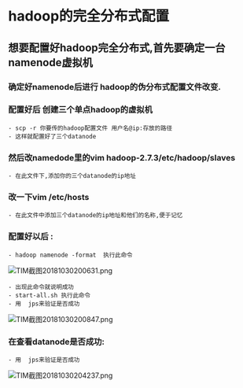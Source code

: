 # hadoop的完全分布式配置
## 想要配置好hadoop完全分布式,首先要确定一台namenode虚拟机
### 确定好namenode后进行 hadoop的伪分布式配置文件改变.

### 配置好后 创建三个单点hadoop的虚拟机 
	- scp -r 你要传的hadoop配置文件 用户名@ip:存放的路径
	- 这样就配置好了三个datanode

### 然后改namedode里的vim hadoop-2.7.3/etc/hadoop/slaves 
	- 在此文件下,添加你的三个datanode的ip地址

### 改一下vim /etc/hosts 
	- 在此文件中添加三个datanode的ip地址和他们的名称,便于记忆
	
### 配置好以后 :
	- hadoop namenode -format  执行此命令
	
![TIM截图20181030200631.png](https://upload-images.jianshu.io/upload_images/14477271-2e7343c59cc13820.png?imageMogr2/auto-orient/strip%7CimageView2/2/w/1240)

	- 出现此命令就说明成功
	- start-all.sh 执行此命令
	- 用  jps来验证是否成功
	
![TIM截图20181030200847.png](https://upload-images.jianshu.io/upload_images/14477271-c15c645f24a7a0a9.png?imageMogr2/auto-orient/strip%7CimageView2/2/w/1240)
	
### 在查看datanode是否成功:
	- 用  jps来验证是否成功
	
![TIM截图20181030204237.png](https://upload-images.jianshu.io/upload_images/14477271-09521ee6ff4b4f60.png?imageMogr2/auto-orient/strip%7CimageView2/2/w/1240)

